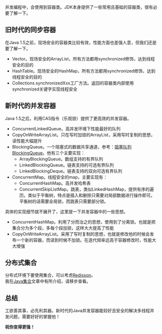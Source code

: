 
并发编程中，会使用到容器类。JDK本身提供了一些常用且基础的容器类，很有必要了解一下。

<!-- more -->

## 旧时代的同步容器
在Java 1.5之前，现场安全的容器类比较有效，性能方面也差强人意，但我们还是要了解一下。
- Vector。现场安全的ArrayList，所有方法都用synchronized修饰，达到线程安全的目的
- HashTable。现场安全的HashMap，所有方法都用synchronized修饰，达到线程安全的目的
- Collections.synchronizedXxx工厂方法。返回的容器类内部使用synchronized关键字实现线程安全

## 新时代的并发容器
Java 1.5之后，利用CAS指令（乐观锁）提供了更高效的并发容器。
- ConcurrentLinkedQueue。高并发环境下性能最好的队列
- CopyOnWriteArrayList。只在写时加锁的ArrayList，采用写时复制的思想，读性能大幅提升
- BlockingQueue。一个阻塞式的数据共享通道，参考：[阻塞队列BlockingQueue](../597089/)。他有三个主要实现：
    - ArrayBlockingQueue。数组支持的有界队列
    - LinkedBlockingQueue。链表支持的可选有界队列
    - LinkedBlockingDeque。链表支持的双向可选有界队列
- ConcurrentMap。线程安全的map，主要实现有：
    - ConcurrentHashMap。高并发哈希表
    - ConcurrentSkipListMap。跳表，类似LinkedHashMap，提供有序的遍历。类似于平衡树，特点是插入和删除只需要对局部数据进行操作即可。平衡树的话需要全局锁，而跳表只需要部分锁。

具体的实现细节就不展开了，这里提一下并发容器中的一些思想。
- ConcurrentHashMap。利用了分而治之的思想，使用到了分离锁。也就是把集合分为多个段，多每个段加锁，这样大大提高了性能
- CopyOnWriteArrayList。采用了写时复制的思想，也就是修改他的时候会发布一个新的容器，而读到时候不加锁。在迭代频率远高于容器修改时，性能大大增强

## 分布式集合
分布式环境下要使用集合，可以考虑[Redisson](https://github.com/redisson/redisson/wiki/Redisson%E9%A1%B9%E7%9B%AE%E4%BB%8B%E7%BB%8D)。  
我在[Java集合](/pages/d2e513/)文章中有所介绍，请移步查看。

## 总结
工欲善其事，必先利其器。新时代的Java并发容器能较好且安全的解决多线程并发问题，需要好好的掌握他！  

**祝你变得更强！**
